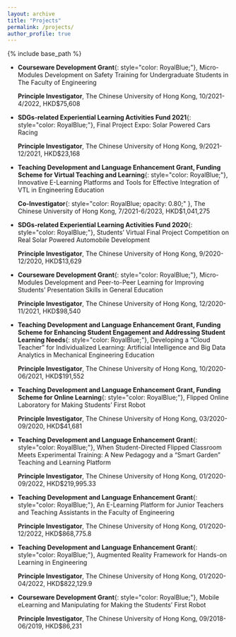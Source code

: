 ```yaml
---
layout: archive
title: "Projects"
permalink: /projects/
author_profile: true
---
```


{% include base_path %}

* **Courseware Development Grant**{: style="color: RoyalBlue;"}, Micro-Modules Development on Safety Training for Undergraduate Students in The Faculty of Engineering

    **Principle Investigator**, The Chinese University of Hong Kong, 10/2021-4/2022, HKD$75,608

* **SDGs-related Experiential Learning Activities Fund 2021**{: style="color: RoyalBlue;"}, Final Project Expo: Solar Powered Cars Racing 

    **Principle Investigator**, The Chinese University of Hong Kong, 9/2021-12/2021, HKD$23,168

* **Teaching Development and Language Enhancement Grant, Funding Scheme for Virtual Teaching and Learning**{: style="color: RoyalBlue;"}, Innovative E-Learning Platforms and Tools for Effective Integration of VTL in Engineering Education

  **Co-Investigator**{: style="color: RoyalBlue; opacity: 0.80;" }, The Chinese University of Hong Kong, 7/2021-6/2023, HKD$1,041,275

* **SDGs-related Experiential Learning Activities Fund 2020**{: style="color: RoyalBlue;"}, Students’ Virtual Final Project Competition on Real Solar Powered Automobile Development

    **Principle Investigator**, The Chinese University of Hong Kong, 9/2020-12/2020, HKD$13,629

* **Courseware Development Grant**{: style="color: RoyalBlue;"}, Micro-Modules Development and Peer-to-Peer Learning for Improving Students’ Presentation Skills in General Education

    **Principle Investigator**, The Chinese University of Hong Kong, 12/2020-11/2021, HKD$98,540

* **Teaching Development and Language Enhancement Grant, Funding Scheme for Enhancing Student Engagement and Addressing Student Learning Needs**{: style="color: RoyalBlue;"}, Developing a “Cloud Teacher” for Individualized Learning: Artificial Intelligence and Big Data Analytics in Mechanical Engineering Education

    **Principle Investigator**, The Chinese University of Hong Kong, 10/2020-06/2021, HKD$191,552

* **Teaching Development and Language Enhancement Grant, Funding Scheme for Online Learning**{: style="color: RoyalBlue;"}, Flipped Online Laboratory for Making Students’ First Robot

    **Principle Investigator**, The Chinese University of Hong Kong, 03/2020-09/2020, HKD$41,681

* **Teaching Development and Language Enhancement Grant**{: style="color: RoyalBlue;"}, When Student-Directed Flipped Classroom Meets Experimental Training: A New Pedagogy and a “Smart Garden” Teaching and Learning Platform

    **Principle Investigator**, The Chinese University of Hong Kong, 01/2020-09/2022, HKD$219,995.33

* **Teaching Development and Language Enhancement Grant**{: style="color: RoyalBlue;"}, An E-Learning Platform for Junior Teachers and Teaching Assistants in the Faculty of Engineering

    **Principle Investigator**, The Chinese University of Hong Kong, 01/2020-12/2022, HKD$868,775.8

* **Teaching Development and Language Enhancement Grant**{: style="color: RoyalBlue;"}, Augmented Reality Framework for Hands-on Learning in Engineering

    **Principle Investigator**, The Chinese University of Hong Kong, 01/2020-04/2022, HKD$822,129.9

* **Courseware Development Grant**{: style="color: RoyalBlue;"}, Mobile eLearning and Manipulating for Making the Students’ First Robot

    **Principle Investigator**, The Chinese University of Hong Kong, 09/2018-06/2019, HKD$86,231
